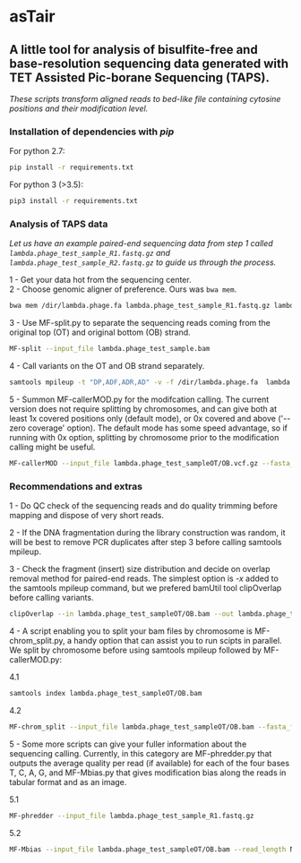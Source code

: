 # asTair

## A little tool for analysis of bisulfite-free and base-resolution sequencing data generated with TET Assisted Pic-borane Sequencing (TAPS).
_These scripts transform aligned reads to bed-like file containing cytosine positions and their modification level._

### Installation of dependencies with _pip_
For python 2.7:
```bash
pip install -r requirements.txt
```
  
For python 3 (>3.5):
```bash
pip3 install -r requirements.txt
```

### Analysis of TAPS data 
_Let us have an example paired-end sequencing data from step 1 called `lambda.phage_test_sample_R1.fastq.gz` and `lambda.phage_test_sample_R2.fastq.gz` to guide us through the process._

1 - Get your data hot from the sequencing center.  
2 - Choose genomic aligner of preference. Ours was  `bwa mem`. 
```bash
bwa mem /dir/lambda.phage.fa lambda.phage_test_sample_R1.fastq.gz lambda.phage_test_sample_R2.fastq.gz  | samtools view -bS > lambda.phage_test_sample.bam
```
3 - Use MF-split.py to separate the sequencing reads coming from the original top (OT) and original bottom (OB) strand.  
 
```bash
MF-split --input_file lambda.phage_test_sample.bam
```
  
4 - Call variants on the OT and OB strand separately.  
  
```bash
samtools mpileup -t "DP,ADF,ADR,AD" -v -f /dir/lambda.phage.fa  lambda.phage_test_sampleOT/OB.bam > lambda.phage_test_sampleOT/OB.vcf.gz
```
  
5 - Summon MF-callerMOD.py for the modifcation calling. The current version does not require splitting by chromosomes, and can give both at least 1x covered positions only (default mode), or 0x covered and above ('--zero coverage' option). The default mode has some speed advantage, so if running with 0x option, splitting by chromosome prior to the modification calling might be useful.  

```bash
MF-callerMOD --input_file lambda.phage_test_sampleOT/OB.vcf.gz --fasta_file /dir/lambda.phage.fa (--zero_coverage)
```
  
### Recommendations and extras

1 - Do QC check of the sequencing reads and do quality trimming before mapping and dispose of very short reads. 

2 - If the DNA fragmentation during the library construction was random, it will be best to remove PCR duplicates after step 3 before calling samtools mpileup.

3 - Check the fragment (insert) size distribution and decide on overlap removal method for paired-end reads. The simplest option is *-x* added to the samtools mpileup command, but we prefered bamUtil tool clipOverlap before calling variants.  

```bash
clipOverlap --in lambda.phage_test_sampleOT/OB.bam --out lambda.phage_test_sampleOT/OB_clipped.bam
```

4 - A script enabling you to split your bam files by chromosome is MF-chrom_split.py, a handy option that can assist you to run scipts in parallel. We split by chromosome before using samtools mpileup followed by MF-callerMOD.py:  

4.1
  
```bash
samtools index lambda.phage_test_sampleOT/OB.bam
```

4.2

```bash
MF-chrom_split --input_file lambda.phage_test_sampleOT/OB.bam --fasta_file /dir/lambda.phage.fa
```

5 - Some more scripts can give your fuller information about the sequencing calling. Currently, in this category are MF-phredder.py that outputs the average quality per read (if available) for each of the four bases T, C, A, G, and MF-Mbias.py that gives modification bias along the reads in tabular format and as an image.  

5.1

```bash
MF-phredder --input_file lambda.phage_test_sample_R1.fastq.gz
```

5.2

```bash
MF-Mbias --input_file lambda.phage_test_sampleOT/OB.bam --read_length N 
```


